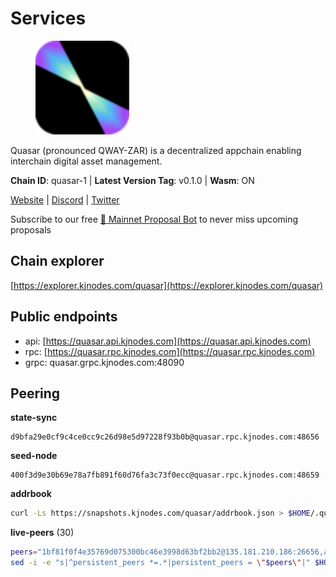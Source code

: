 # Services

<figure><img src="https://raw.githubusercontent.com/kj89/cosmos-images/main/logos/quasar.png" width="150" alt=""><figcaption></figcaption></figure>

Quasar (pronounced QWAY-ZAR) is a decentralized  appchain enabling interchain digital asset management.

**Chain ID**: quasar-1 | **Latest Version Tag**: v0.1.0 | **Wasm**: ON

[Website](https://www.quasar.fi) | [Discord](https://discord.gg/quasarfi) | [Twitter](https://twitter.com/QuasarFi)



Subscribe to our free [🤖 Mainnet Proposal Bot](https://t.me/kjnodes_proposal_bot) to never miss upcoming proposals


## Chain explorer
[https://explorer.kjnodes.com/quasar](https://explorer.kjnodes.com/quasar)

## Public endpoints

* api: [https://quasar.api.kjnodes.com](https://quasar.api.kjnodes.com)
* rpc: [https://quasar.rpc.kjnodes.com](https://quasar.rpc.kjnodes.com)
* grpc: quasar.grpc.kjnodes.com:48090

## Peering

**state-sync**

```text
d9bfa29e0cf9c4ce0cc9c26d98e5d97228f93b0b@quasar.rpc.kjnodes.com:48656
```

**seed-node**

```text
400f3d9e30b69e78a7fb891f60d76fa3c73f0ecc@quasar.rpc.kjnodes.com:48659
```

**addrbook**
```bash
curl -Ls https://snapshots.kjnodes.com/quasar/addrbook.json > $HOME/.quasarnode/config/addrbook.json
```

**live-peers** (30)
```bash
peers="1bf81f0f4e35769d075300bc46e3998d63bf2bb2@135.181.210.186:26656,a7d96dc929824613315dcc1c90fee119f28cc51f@134.65.193.189:26656,5a111b281852be31838ecf1202e59981e618355e@89.116.31.95:18256,367d65ece0aafd9b46e15b9dd58fe319d7d29550@143.198.172.109:26656,d9bfa29e0cf9c4ce0cc9c26d98e5d97228f93b0b@65.109.88.38:48656,a286b35c9e9626cc7b780120ebe4afa883c059ce@144.76.40.53:18256,bccdc6cb3a0785bf3ee65d98c38bdd62bb843285@141.95.157.139:18256,8688b59432d98b6ded8bed01c3c29d4892ae6e4f@38.146.3.149:18256,7e72f64aab40ddcb1a2cf3a8a5bbf99ee01fc6f0@65.108.9.164:10456,1c4d42123dc63fba03bc28d2b5a837879e7de979@162.55.245.149:2040,e92601b6f2cb385b3544c2b5ff0c8dd5a8638ad4@65.108.137.36:26656,e1b058e5cfa2b836ddaa496b10911da62dcf182e@65.21.136.170:58656,10e73ac4ab3f9e1edd89e1aa342eb4d4f11120f0@135.181.128.114:18256,6f9e244b6e225241c02b235f700c2b0788da982d@148.113.159.22:18256,66e0a7d2c2fc75a91627085d0ac5681a35dfd408@37.252.184.234:26656,201eb8fc1e84beb4bdce8ae5614c7abb41e32edb@65.109.160.91:18256,bcbc915effeb5e1f4e96670fd68d20a08ad4efa1@65.108.138.80:18256,d11f867df7e498de0835e2d1b5bc34334c7337d1@65.109.31.114:2490,ff8bfc8a197e279810ccb21acdd987dfd6d3eb54@81.0.248.60:18256,d2247f7b919f0781c90ee61958d7044665a22d38@169.155.169.84:26656,298e0e1faf8a5da43514cc2908d2908658e732a0@38.146.3.148:18256,88cc4d314c9804a9478e900b6f18a83ea58a98c6@57.128.20.163:18256,d7ea38275af96271fd66194dad3951ef38b8ba7c@193.70.33.64:18256,b212d5740b2e11e54f56b072dc13b6134650cfb5@134.65.192.124:26656,982e80ee53fedcb54a19d5f0dba154a0c1aedc2a@3.34.113.161:26656,e726816f42831689eab9378d5d577f1d06d25716@176.9.188.21:26656,97e4468ac589eac505a800411c635b14511a61bb@134.65.195.240:26656,01d201ae44c04e30322ed1d5dafdbc48d56ce69a@116.202.170.159:10956,bbf8c1562c20726a436f1c1476ad49e560ca179b@51.89.190.33:26656,c97640c7c53a32ff301c09b261bbccb35c286dba@65.109.50.30:26656"
sed -i -e "s|^persistent_peers *=.*|persistent_peers = \"$peers\"|" $HOME/.quasarnode/config/config.toml
```
